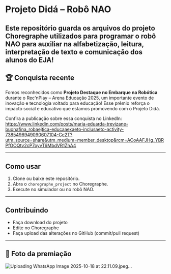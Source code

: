 # Projeto Didá – Robô NAO

Este repositório guarda os arquivos do projeto Choregraphe utilizados para programar o robô NAO para auxiliar na alfabetização, leitura, interpretação de texto e comunicação dos alunos do EJA!
---

## 🏆 Conquista recente

Fomos reconhecidos como **Projeto Destaque no Embarque na Robótica** durante o Rec'nPlay – Arena Educação 2025, um importante evento de inovação e tecnologia voltado para educação! Esse prêmio reforça o impacto social e educativo que estamos promovendo com o Projeto Didá.

Confira a publicação sobre essa conquista no LinkedIn: https://www.linkedin.com/posts/maria-eduarda-trevizane-buonafina_robaejtica-educaaexaeto-inclusaeto-activity-7385496949090607104-Ce2T?utm_source=share&utm_medium=member_desktop&rcm=ACoAAFJHg_YBRPfOOQtv2cP7oyvT6MbdVR1ZhA4

---

## Como usar

1. Clone ou baixe este repositório.  
2. Abra o `choregraphe_project` no Choregraphe.  
3. Execute no simulador ou no robô NAO.

---

## Contribuindo

- Faça download do projeto  
- Edite no Choregraphe  
- Faça upload das alterações no GitHub (commit/pull request)

---

## 📸 Foto da premiação

![Uploading WhatsApp Image 2025-10-18 at 22.11.09.jpeg…]()

